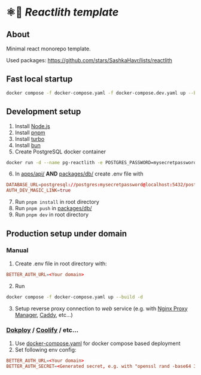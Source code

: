 # ⚛️🗿 *Reactlith template*

## About

Minimal react monorepo template.

Used packages: https://github.com/stars/SashkaHavr/lists/reactlith

## Fast local startup

```sh
docker compose -f docker-compose.yaml -f docker-compose.dev.yaml up --build -d
```

## Development setup

1. Install [Node.js](https://nodejs.org/en)
2. Install [pnpm](https://pnpm.io/installation)
3. Install [turbo](https://turborepo.com/docs/getting-started/installation#global-installation)
4. Install [bun](https://bun.sh/docs/installation)
5. Create PostgreSQL docker container 
```sh
docker run -d --name pg-reactlith -e POSTGRES_PASSWORD=mysecretpassword -v pgdata-reactlith:/var/lib/postgresql/data -p 5432:5432 postgres
```
6. In [apps/api/](./apps/api/) **AND** [packages/db/](./package/db/) create .env file with
```conf
DATABASE_URL=postgresql://postgres:mysecretpassword@localhost:5432/postgres
AUTH_DEV_MAGIC_LINK=true
```
7. Run `pnpm install` in root directory
8. Run `pnpm push` in [packages/db/](./package/db/)
9. Run `pnpm dev` in root directory

## Production setup under domain

### Manual
1. Create .env file in root directory with:
```conf
BETTER_AUTH_URL=<Your domain>
```
2. Run
```sh
docker compose -f docker-compose.yaml up --build -d
```
3. Setup reverse proxy connection to *web* service (e.g. with [Nginx Proxy Manager](https://nginxproxymanager.com/), [Caddy](https://caddyserver.com/), etc...)

### [Dokploy](https://dokploy.com/) / [Coolify](https://coolify.io/) / etc...
1. Use [docker-compose.yaml](docker-compose.yaml) for docker compose based deployment
2. Set following env config:
```conf
BETTER_AUTH_URL=<Your domain>
BETTER_AUTH_SECRET=<Generated secret, e.g. with "openssl rand -base64 32">
```
